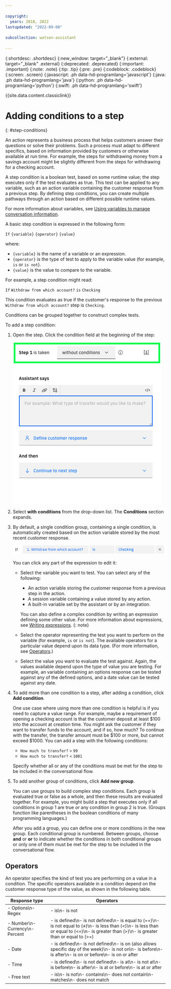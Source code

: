 ```yaml
---

copyright:
  years: 2018, 2022
lastupdated: "2022-09-08"

subcollection: watson-assistant

---
```


{:shortdesc: .shortdesc}
{:new_window: target="_blank"}
{:external: target="_blank" .external}
{:deprecated: .deprecated}
{:important: .important}
{:note: .note}
{:tip: .tip}
{:pre: .pre}
{:codeblock: .codeblock}
{:screen: .screen}
{:javascript: .ph data-hd-programlang='javascript'}
{:java: .ph data-hd-programlang='java'}
{:python: .ph data-hd-programlang='python'}
{:swift: .ph data-hd-programlang='swift'}

{{site.data.content.classiclink}}

# Adding conditions to a step
{: #step-conditions}

An action represents a business process that helps customers answer their questions or solve their problems. Such a process must adapt to different specifics, based on information provided by customers or otherwise available at run time. For example, the steps for withdrawing money from a savings account might be slightly different from the steps for withdrawing for a checking account.

A step condition is a boolean test, based on some runtime value; the step executes only if the test evaluates as true. This test can be applied to any variable, such as an action variable containing the customer response from a previous step. By defining step conditions, you can create multiple pathways through an action based on different possible runtime values.

For more information about variables, see [Using variables to manage conversation information](/docs/watson-assistant?topic=watson-assistant-manage-info).

A basic step condition is expressed in the following form:

`If` `{variable}` `{operator}` `{value}`

where:

- `{variable}` is the name of a variable or an expression.
- `{operator}` is the type of test to apply to the variable value (for example, `is` or `is not`).
- `{value}` is the value to compare to the variable.

For example, a step condition might read:

`If` `Withdraw from which account?` `is` `Checking`

This condition evaluates as true if the customer's response to the previous `Withdraw from which account?` step is `Checking`.

Conditions can be grouped together to construct complex tests.

To add a step condition:

1.  Open the step. Click the condition field at the beginning of the step:

    ![Step editor with condition field highlighted](images/step-condition.png)

1. Select **with conditions** from the drop-down list. The **Conditions** section expands.

1. By default, a single condition group, containing a single condition, is automatically created based on the action variable stored by the most recent customer response.

    ![Editing a condition to select Checking as the value to check for](images/action-condition-edit.png)

    You can click any part of the expression to edit it:

    - Select the variable you want to test. You can select any of the following:

      - An action variable storing the customer response from a previous step in the action.
      - A session variable containing a value stored by any action.
      - A built-in variable set by the assistant or by an integration.

      You can also define a complex condition by writing an expression defining some other value. For more information about expressions, see [Writing expressions](/docs/watson-assistant?topic=watson-assistant-expressions).
      {: note}

    - Select the operator representing the test you want to perform on the variable (for example, `is` or `is not`). The available operators for a particular value depend upon its data type. (For more information, see [Operators](#step-conditions-operators).)

    - Select the value you want to evaluate the test against. Again, the values available depend upon the type of value you are testing. For example, an variable containing an options response can be tested against any of the defined options, and a date value can be tested against any date.

1.  To add more than one condition to a step, after adding a condition, click **Add condition**.

    One use case where using more than one condition is helpful is if you need to capture a value range. For example, maybe a requirement of opening a checking account is that the customer deposit at least $100 into the account at creation time. You might ask the customer if they want to transfer funds to the account, and if so, how much? To continue with the transfer, the transfer amount must be $100 or more, but cannot exceed $1000. You can add a step with the following conditions:

    - `How much to transfer?` `>` `99`
    - `How much to transfer?` `<` `1001`

    Specify whether all or any of the conditions must be met for the step to be included in the conversational flow.

1.  To add another group of conditions, click **Add new group**.

    You can use groups to build complex step conditions. Each group is evaluated true or false as a whole, and then these results are evaluated together. For example, you might build a step that executes only if all conditions in group 1 are true *or* any condition in group 2 is true. (Groups function like parentheses in the boolean conditions of many programming languages.)

    After you add a group, you can define one or more conditions in the new group. Each conditional group is numbered. Between groups, choose **and** or **or** to indicate whether the conditions in both conditional groups or only one of them must be met for the step to be included in the conversational flow.

## Operators

An operator specifies the kind of test you are performing on a value in a condition. The specific operators available in a condition depend on the customer response type of the value, as shown in the following table.

| Response type                        | Operators                           |
|--------------------------------------|-------------------------------------|
| - Options\n- Regex                   | - is\n- is not                      |
| - Number\n- Currency\n- Percent     | - is defined\n- is not defined\n- is equal to (==)\n- is not equal to (≠)\n- is less than (&lt;)\n- is less than or equal to (&lt;=)\n- is greater than (&gt;)\n- is greater than or equal to (&gt;=) |
| - Date                               | - is defined\n- is not defined\n- is on (also allows specific day of the week)\n- is not on\n- is before\n- is after\n- is on or before\n- is on or after |
| - Time                               | - is defined\n- is not defined\n- is at\n- is not at\n- is before\n- is after\n- is at or before\n- is at or after |
| - Free text                          | - is\n- is not\n- contains\n- does not contain\n- matches\n- does not match |

